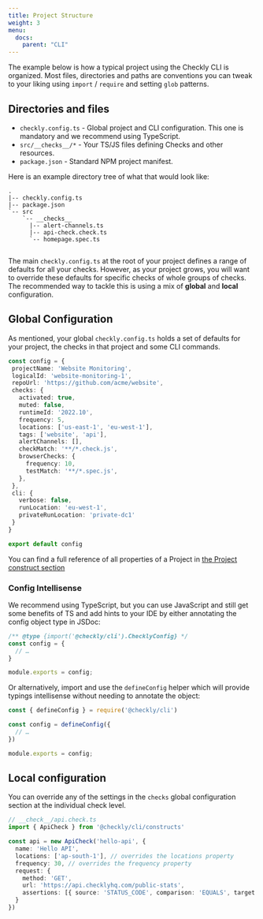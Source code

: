```yaml
---
title: Project Structure
weight: 3
menu:
  docs:
    parent: "CLI"
---
```


The example below is how a typical project using the Checkly CLI is organized. Most files, directories and paths are 
conventions you can tweak to your liking using `import` / `require` and setting `glob` patterns.

## Directories and files

- `checkly.config.ts` - Global project and CLI configuration. This one is mandatory and we recommend using TypeScript.
- `src/__checks__/*` - Your TS/JS files defining Checks and other resources.
- `package.json` - Standard NPM project manifest.

Here is an example directory tree of what that would look like:

```
.
|-- checkly.config.ts
|-- package.json
`-- src
    `-- __checks__
      |-- alert-channels.ts
      |-- api-check.check.ts
      `-- homepage.spec.ts
 
```

The main `checkly.config.ts` at the root of your project defines a range of defaults for all your checks. However, as your
project grows, you will want to override these defaults for specific checks of whole groups of checks. The recommended way 
to tackle this is using a mix of **global** and **local** configuration.

## Global Configuration

As mentioned, your global `checkly.config.ts` holds a set of defaults for your project, the checks in that project and some
CLI commands.

 ```ts
const config = {
  projectName: 'Website Monitoring',
  logicalId: 'website-monitoring-1',
  repoUrl: 'https://github.com/acme/website',
  checks: {
    activated: true,
    muted: false,
    runtimeId: '2022.10',
    frequency: 5,
    locations: ['us-east-1', 'eu-west-1'],
    tags: ['website', 'api'],
    alertChannels: [],
    checkMatch: '**/*.check.js',
    browserChecks: {
      frequency: 10,
      testMatch: '**/*.spec.js',
    },
  },
  cli: {
    verbose: false,
    runLocation: 'eu-west-1',
    privateRunLocation: 'private-dc1'
  }
}

export default config
 ```

You can find a full reference of all properties of a Project in [the Project construct section](/docs/cli/constructs/#project)

### Config Intellisense

We recommend using TypeScript, but you can use JavaScript and still get some benefits of TS and add hints to your IDE by 
either annotating the config object type in JSDoc:

```js
/** @type {import('@checkly/cli').ChecklyConfig} */
const config = {
  // …
}

module.exports = config;
```

Or alternatively, import and use the `defineConfig` helper which will provide typings intellisense without needing to annotate the object:
```js
const { defineConfig } = require('@checkly/cli')

const config = defineConfig({
  // …
})

module.exports = config;
```

## Local configuration

You can override any of the settings in the `checks` global configuration section at the individual check level.

```ts
// __check__/api.check.ts
import { ApiCheck } from '@checkly/cli/constructs'

const api = new ApiCheck('hello-api', {
  name: 'Hello API',
  locations: ['ap-south-1'], // overrides the locations property
  frequency: 30, // overrides the frequency property
  request: {
    method: 'GET',
    url: 'https://api.checklyhq.com/public-stats',
    assertions: [{ source: 'STATUS_CODE', comparison: 'EQUALS', target: '200' }]
  }
})
```
